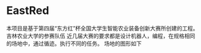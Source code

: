 # EastRed
 本项目是基于第四届“东方红”杯全国大学生智能农业装备创新大赛所创建的工程。
 吉林农业大学的参赛队伍
 近几届大赛的要求都是设计机器人，编程，在规格相同的场地中，通过循迹。执行不同的任务。
 场地的图形如下
 
 
